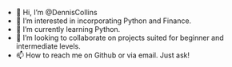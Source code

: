 - 👋 Hi, I’m @DennisCollins
- 👀 I’m interested in incorporating Python and Finance.
- 🌱 I’m currently learning Python.
- 💞️ I’m looking to collaborate on projects suited for beginner and intermediate levels.
- 📫 How to reach me on Github or via email. Just ask!

<!---
DennisCollins/DennisCollins is a ✨ special ✨ repository because its `README.md` (this file) appears on your GitHub profile.
You can click the Preview link to take a look at your changes.
--->
